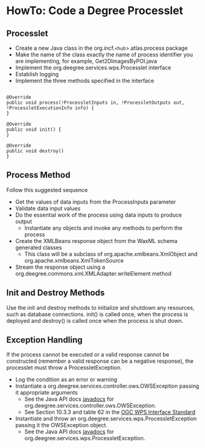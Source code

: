 # HowTo: Code a Degree Processlet #

## Processlet ##
  * Create a new Java class in the org.incf.`<hub`>.atlas.process package
  * Make the name of the class exactly the name of process identifier you are implementing, for example, Get2DImagesByPOI.java
  * Implement the org.deegree.services.wps.Processlet interface
  * Establish logging
  * Implement the three methods specified in the interface
```

@Override
public void process(!ProcessletInputs in, !ProcessletOutputs out, !ProcessletExecutionInfo info) {
}

@Override
public void init() {
}

@Override
public void destroy()
}
```
## Process Method ##
Follow this suggested sequence
  * Get the values of data inputs from the ProcessInputs parameter
  * Validate data input values
  * Do the essential work of the process using data inputs to produce output
    * Instantiate any objects and invoke any methods to perform the process
  * Create the XMLBeans response object from the WaxML schema generated classes
    * This class will be a subclass of org.apache.xmlbeans.XmlObject and org.apache.xmlbeans.XmlTokenSource
  * Stream the response object using a org.deegree.commons.xml.XMLAdapter.writeElement method

## Init and Destroy Methods ##
Use the init and destroy methods to initialize and shutdown any resources, such as database connections. init() is called once, when the process is deployed and destroy() is called once when the process is shut down.

## Exception Handling ##
If the process cannot be executed or a valid response cannot be constructed (remember a valid response can be a negative response), the processlet must throw a ProcessletException.
  * Log the condition as an error or warning
  * Instantiate a org.deegree.services.controller.ows.OWSException passing it appropriate arguments
    * See the Java API docs [javadocs](http://download.deegree.org/deegree3/nightly/services/javadoc/) for org.deegree.services.controller.ows.OWSException.
    * See Section 10.3.3 and table 62 in the [OGC WPS Interface Standard](http://portal.opengeospatial.org/files/?artifact_id=24151)
  * Instantiate and throw an org.deegree.services.wps.ProcessletException passing it the OWSException object.
    * See the Java API docs [javadocs](http://download.deegree.org/deegree3/nightly/services/javadoc/) for  org.deegree.services.wps.ProcessletException.
